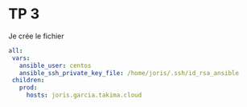 # TP 3

Je crée le fichier 

```yml
all:
 vars:
   ansible_user: centos
   ansible_ssh_private_key_file: /home/joris/.ssh/id_rsa_ansible
 children:
   prod:
     hosts: joris.garcia.takima.cloud
```
